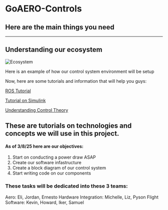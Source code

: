 # GoAERO-Controls

## Here are the main things you need

----------------------------------------------------------------------------

## Understanding our ecosystem 
![Ecosystem](blob:https://imgur.com/1465131f-63c1-49c5-addb-01730c779022)

Here is an example of how our control system environment will be setup 

Now, here are some tutorials and information that will help you guys:

[ROS Tutorial](https://youtu.be/Gg25GfA456o?si=DSBiVlBoGEN2Whfj)

[Tutorial on Simulink](https://youtu.be/qPVnweXMguE?si=ApAs98YhdcOS7oW-)

[Understanding Control Theory](https://youtu.be/lBC1nEq0_nk?si=JKXZx7aO6kAhwqsG)

These are tutorials on technologies and concepts we will use in this project. 
-------------------------------------------------------------------------------

#### As of 3/8/25 here are our objectives:

1. Start on conducting a power draw ASAP
2. Create our software infastructure
3. Create a block diagram of our control system
4. Start writing code on our components


### These tasks will be dedicated into these 3 teams:

Aero: Eli, Jordan, Ernesto
Hardware Integration: Michelle, Liz, Pyson
Flight Software: Kevin, Howard, Iker, Samuel
